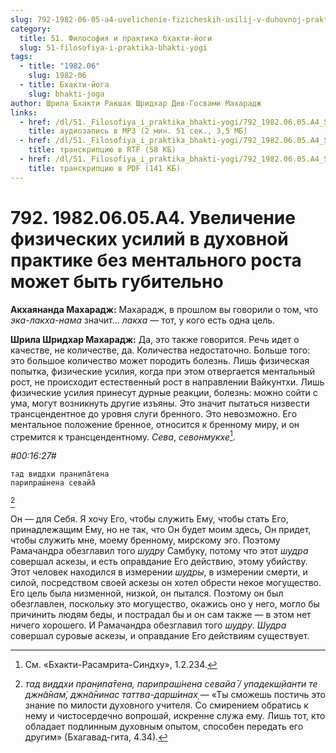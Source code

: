 ```yaml
---
slug: 792-1982-06-05-a4-uvelichenie-fizicheskih-usilij-v-duhovnoj-praktike-bez-mentalnogo-rosta-mozhet-byt-gubitelno
category:
  title: 51. Философия и практика бхакти-йоги
  slug: 51-filosofiya-i-praktika-bhakti-yogi
tags:
  - title: "1982.06"
    slug: 1982-06
  - title: Бхакти-йога
    slug: bhakti-joga
author: Шрила Бхакти Ракшак Шридхар Дев-Госвами Махарадж
links:
  - href: /dl/51._Filosofiya_i_praktika_bhakti-yogi/792_1982.06.05.A4_SridharMj_Uvelichenie_fizicheskih_usilij_v_duhovnoj_praktike_bez_mentalnogo_rosta_mozhet_byt_gubitelno.mp3
    title: аудиозапись в MP3 (2 мин. 51 сек., 3,5 МБ)
  - href: /dl/51._Filosofiya_i_praktika_bhakti-yogi/792_1982.06.05.A4_SridharMj_Uvelichenie_fizicheskih_usilij_v_duhovnoj_praktike_bez_mentalnogo_rosta_mozhet_byt_gubitelno.rtf
    title: транскрипцию в RTF (58 КБ)
  - href: /dl/51._Filosofiya_i_praktika_bhakti-yogi/792_1982.06.05.A4_SridharMj_Uvelichenie_fizicheskih_usilij_v_duhovnoj_praktike_bez_mentalnogo_rosta_mozhet_byt_gubitelno.pdf
    title: транскрипцию в PDF (141 КБ)
---
```


# 792. 1982.06.05.A4. Увеличение физических усилий в духовной практике без ментального роста может быть губительно

**Акхаянанда Махарадж:** Махарадж, в прошлом вы говорили о том, что *эка-лакха-нама* значит… *лакха* — тот, у кого есть одна цель.

**Шрила Шридхар Махарадж:** Да, это также говорится. Речь идет о качестве, не количестве, да. Количества недостаточно. Больше того: это большое количество может породить болезнь. Лишь физическая попытка, физические усилия, когда при этом отвергается ментальный рост, не происходит естественный рост в направлении Вайкунтхи. Лишь физические усилия принесут дурные реакции, болезнь: можно сойти с ума, могут возникнуть другие изъяны. Это значит пытаться низвести трансцендентное до уровня слуги бренного. Это невозможно. Его ментальное положение бренное, относится к бренному миру, и он стремится к трансцендентному. *Сева*, *севонмукхе*[^_ftn1].

*#00:16:27#*

    тад виддхи пран̣ипа̄тена
    парипраш́нена севайа̄
[^_ftn2]

Он — для Себя. Я хочу Его, чтобы служить Ему, чтобы стать Его, принадлежащим Ему, но не так, что Он будет моим здесь, Он придет, чтобы служить мне, моему бренному, мирскому эго. Поэтому Рамачандра обезглавил того *шудру* Самбуку, потому что этот *шудра* совершал аскезы, и есть оправдание Его действию, этому убийству. Этот человек находился в измерении *шудры*, в измерении смерти, и силой, посредством своей аскезы он хотел обрести некое могущество. Его цель была низменной, низкой, он пытался. Поэтому он был обезглавлен, поскольку это могущество, окажись оно у него, могло бы причинить людям беды, и пострадал бы и он сам также — в этом нет ничего хорошего. И Рамачандра обезглавил того *шудру*. *Шудра* совершал суровые аскезы, и оправдание Его действиям существует.



[^_ftn1]: См. «Бхакти-Расамрита-Синдху», 1.2.234.

[^_ftn2]: *тад виддхи пран̣ипа̄тена, парипраш́нена севайа̄ / упадекш̣йанти те джн̃а̄нам̇, джн̃а̄нинас таттва-дарш́инах̣* — «Ты сможешь постичь это знание по милости духовного учителя. Со смирением обратись к нему и чистосердечно вопрошай, искренне служа ему. Лишь тот, кто обладает подлинным духовным опытом, способен передать его другим» (Бхагавад-гита, 4.34).

